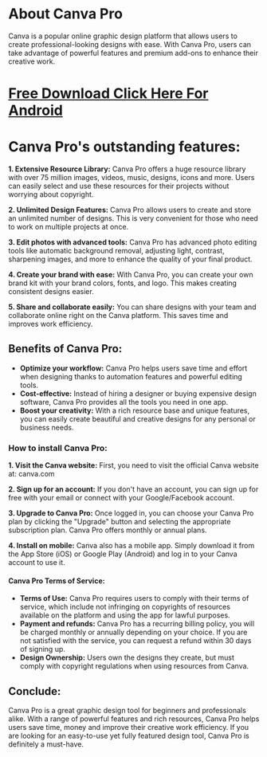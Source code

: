 # **About Canva Pro**
Canva is a popular online graphic design platform that allows users to create professional-looking designs with ease. With Canva Pro, users can take advantage of powerful features and premium add-ons to enhance their creative work.
# [**Free Download Click Here For Android**](https://modhkt.com/apps/canva-pro/)
# **Canva Pro's outstanding features:**
**1. Extensive Resource Library:** Canva Pro offers a huge resource library with over 75 million images, videos, music, designs, icons and more. Users can easily select and use these resources for their projects without worrying about copyright.

**2. Unlimited Design Features:** Canva Pro allows users to create and store an unlimited number of designs. This is very convenient for those who need to work on multiple projects at once.

**3. Edit photos with advanced tools:** Canva Pro has advanced photo editing tools like automatic background removal, adjusting light, contrast, sharpening images, and more to enhance the quality of your final product.

**4. Create your brand with ease:** With Canva Pro, you can create your own brand kit with your brand colors, fonts, and logo. This makes creating consistent designs easier.

**5. Share and collaborate easily:** You can share designs with your team and collaborate online right on the Canva platform. This saves time and improves work efficiency.
## **Benefits of Canva Pro:**
- **Optimize your workflow:** Canva Pro helps users save time and effort when designing thanks to automation features and powerful editing tools.
- **Cost-effective:** Instead of hiring a designer or buying expensive design software, Canva Pro provides all the tools you need in one app.
- **Boost your creativity:** With a rich resource base and unique features, you can easily create beautiful and creative designs for any personal or business needs.
### **How to install Canva Pro:**
**1. Visit the Canva website:** First, you need to visit the official Canva website at: canva.com

**2. Sign up for an account:** If you don't have an account, you can sign up for free with your email or connect with your Google/Facebook account.

**3. Upgrade to Canva Pro:** Once logged in, you can choose your Canva Pro plan by clicking the "Upgrade" button and selecting the appropriate subscription plan. Canva Pro offers monthly or annual plans.

**4. Install on mobile:** Canva also has a mobile app. Simply download it from the App Store (iOS) or Google Play (Android) and log in to your Canva account to use it.
#### **Canva Pro Terms of Service:**
- **Terms of Use:** Canva Pro requires users to comply with their terms of service, which include not infringing on copyrights of resources available on the platform and using the app for lawful purposes.
- **Payment and refunds:** Canva Pro has a recurring billing policy, you will be charged monthly or annually depending on your choice. If you are not satisfied with the service, you can request a refund within 30 days of signing up.
- **Design Ownership:** Users own the designs they create, but must comply with copyright regulations when using resources from Canva.
## **Conclude:**
Canva Pro is a great graphic design tool for beginners and professionals alike. With a range of powerful features and rich resources, Canva Pro helps users save time, money and improve their creative work efficiency. If you are looking for an easy-to-use yet fully featured design tool, Canva Pro is definitely a must-have.